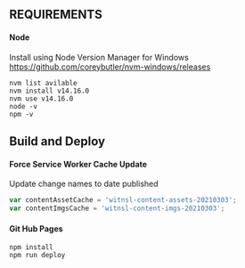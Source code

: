## REQUIREMENTS

#### Node

Install using Node Version Manager for Windows
https://github.com/coreybutler/nvm-windows/releases

```
nvm list avilable
nvm install v14.16.0
nvm use v14.16.0
node -v
npm -v
```

## Build and Deploy

#### Force Service Worker Cache Update

Update change names to date published

```javascript
var contentAssetCache = 'witnsl-content-assets-20210303';
var contentImgsCache = 'witnsl-content-imgs-20210303';
```

#### Git Hub Pages

```
npm install
npm run deploy
```
